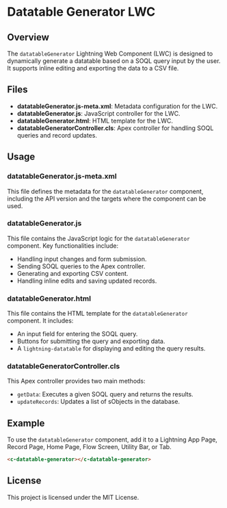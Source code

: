 # Datatable Generator LWC

## Overview
The `datatableGenerator` Lightning Web Component (LWC) is designed to dynamically generate a datatable based on a SOQL query input by the user. It supports inline editing and exporting the data to a CSV file.

## Files
- **datatableGenerator.js-meta.xml**: Metadata configuration for the LWC.
- **datatableGenerator.js**: JavaScript controller for the LWC.
- **datatableGenerator.html**: HTML template for the LWC.
- **datatableGeneratorController.cls**: Apex controller for handling SOQL queries and record updates.

## Usage

### datatableGenerator.js-meta.xml
This file defines the metadata for the `datatableGenerator` component, including the API version and the targets where the component can be used.

### datatableGenerator.js
This file contains the JavaScript logic for the `datatableGenerator` component. Key functionalities include:
- Handling input changes and form submission.
- Sending SOQL queries to the Apex controller.
- Generating and exporting CSV content.
- Handling inline edits and saving updated records.

### datatableGenerator.html
This file contains the HTML template for the `datatableGenerator` component. It includes:
- An input field for entering the SOQL query.
- Buttons for submitting the query and exporting data.
- A `lightning-datatable` for displaying and editing the query results.

### datatableGeneratorController.cls
This Apex controller provides two main methods:
- `getData`: Executes a given SOQL query and returns the results.
- `updateRecords`: Updates a list of sObjects in the database.

## Example
To use the `datatableGenerator` component, add it to a Lightning App Page, Record Page, Home Page, Flow Screen, Utility Bar, or Tab.

```html
<c-datatable-generator></c-datatable-generator>
```

## License
This project is licensed under the MIT License.
